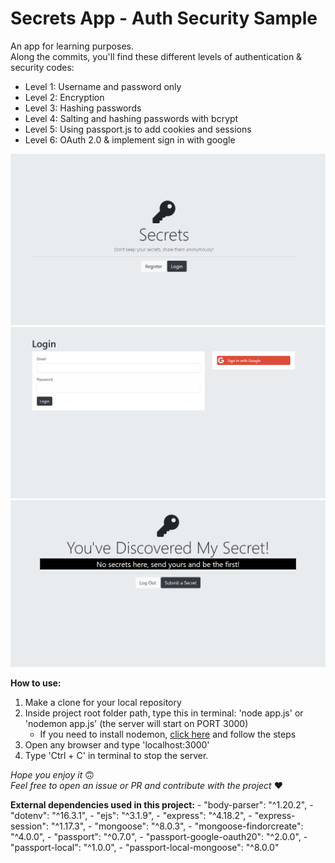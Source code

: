 # Secrets App - Auth Security Sample

An app for learning purposes.<br>Along the commits, you'll find these different levels of authentication & security codes:

* Level 1: Username and password only
* Level 2: Encryption
* Level 3: Hashing passwords
* Level 4: Salting and hashing passwords with bcrypt
* Level 5: Using passport.js to add cookies and sessions
* Level 6: OAuth 2.0 & implement sign in with google

![preview home](./public/image/preview-secrets-home.png)
![preview login](./public/image/preview-secrets-login.png)
![preview secrets](./public/image/preview-secrets-secrets.png)

**How to use:** 
1. Make a clone for your local repository
2. Inside project root folder path, type this in terminal: 'node app.js' or 'nodemon app.js' (the server will start on PORT 3000)
    * If you need to install nodemon, [click here](https://www.npmjs.com/package/nodemon) and follow the steps
3. Open any browser and type 'localhost:3000'
4. Type 'Ctrl + C' in terminal to stop the server.

*Hope you enjoy it* 🙃  
*Feel free to open an issue or PR and contribute with the project* ❤️ 

**External dependencies used in this project:**
    - "body-parser": "^1.20.2",
    - "dotenv": "^16.3.1",
    - "ejs": "^3.1.9",
    - "express": "^4.18.2",
    - "express-session": "^1.17.3",
    - "mongoose": "^8.0.3",
    - "mongoose-findorcreate": "^4.0.0",
    - "passport": "^0.7.0",
    - "passport-google-oauth20": "^2.0.0",
    - "passport-local": "^1.0.0",
    - "passport-local-mongoose": "^8.0.0"